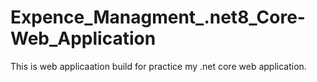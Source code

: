 # Expence_Managment_.net8_Core-Web_Application
This is web applicaation build for practice my .net core web application.
